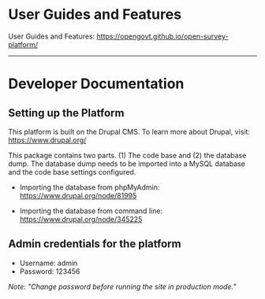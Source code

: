# User Guides and Features

User Guides and Features: https://opengovt.github.io/open-survey-platform/


---


# Developer Documentation


## Setting up the Platform


This platform is built on the Drupal CMS. To learn more about Drupal, visit: https://www.drupal.org/

This package contains two parts. (1) The code base and (2) the database dump. The database dump needs to be imported into a MySQL database and the code base settings configured.


* Importing the database from phpMyAdmin: https://www.drupal.org/node/81995
   
* Importing the database from command line: https://www.drupal.org/node/345225





## Admin credentials for the platform

 * Username: admin
 * Password: 123456

 _Note: "Change password before running the site in production mode."_
